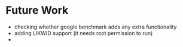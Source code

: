 # Future Work
* checking whether google benchmark adds any extra functionality
* adding LIKWID support (it needs root permission to run)
* 